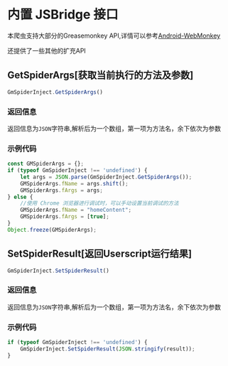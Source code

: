 # 内置 JSBridge 接口

本爬虫支持大部分的Greasemonkey API,详情可以参考[Android-WebMonkey](https://github.com/warren-bank/Android-WebMonkey)

还提供了一些其他的扩充API

## GetSpiderArgs[获取当前执行的方法及参数]
```javascript
GmSpiderInject.GetSpiderArgs()
```
### 返回信息
返回信息为`JSON`字符串,解析后为一个数组，第一项为方法名，余下依次为参数

### 示例代码

``` javascript
const GMSpiderArgs = {};
if (typeof GmSpiderInject !== 'undefined') {
    let args = JSON.parse(GmSpiderInject.GetSpiderArgs());
    GMSpiderArgs.fName = args.shift();
    GMSpiderArgs.fArgs = args;
} else {
    //使用 Chrome 浏览器进行调试时，可以手动设置当前调试的方法
    GMSpiderArgs.fName = "homeContent";
    GMSpiderArgs.fArgs = [true];
}
Object.freeze(GMSpiderArgs);
```

## SetSpiderResult[返回Userscript运行结果]
```javascript
GmSpiderInject.SetSpiderResult()
```
### 返回信息
返回信息为`JSON`字符串,解析后为一个数组，第一项为方法名，余下依次为参数

### 示例代码

``` javascript
if (typeof GmSpiderInject !== 'undefined') {
    GmSpiderInject.SetSpiderResult(JSON.stringify(result));
}
```